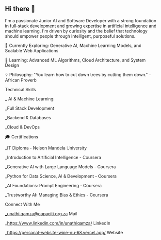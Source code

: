 ## Hi there 👋

I'm a passionate Junior AI and Software Developer with a strong foundation in full-stack development and growing expertise in artificial intelligence and machine learning. I'm driven by curiosity and the belief that technology should empower people through intelligent, purposeful solutions.


🔭 Currently Exploring: Generative AI, Machine Learning Models, and Scalable Web Applications

🌱 Learning: Advanced ML Algorithms, Cloud Architecture, and System Design

💡 Philosophy: "You learn how to cut down trees by cutting them down." - African Proverb


Technical Skills

_ AI & Machine Learning

_Full Stack Development

_Backend & Databases

_Cloud & DevOps

🎓 Certifications

_IT Diploma - Nelson Mandela University

_Introduction to Artificial Intelligence - Coursera

_Generative AI with Large Language Models - Coursera

_Python for Data Science, AI & Development - Coursera

_AI Foundations: Prompt Engineering - Coursera

_Trustworthy AI: Managing Bias & Ethics - Coursera

Connect With Me

_unathi.qamza@capaciti.org.za                      Mail 

_https://www.linkedin.com/in/unathiqamza/          LinkedIn

_https://personal-website-wine-nu-68.vercel.app/   Website
